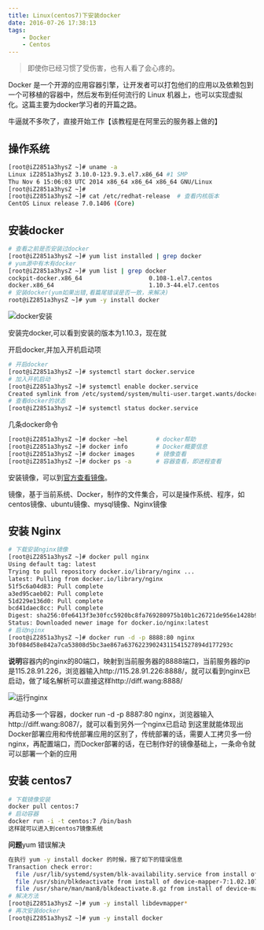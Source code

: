 ```yaml
---
title: Linux(centos7)下安装docker
date: 2016-07-26 17:38:13
tags:
    - Docker
    - Centos
---
```


> 即使你已经习惯了受伤害，也有人看了会心疼的。

Docker 是一个开源的应用容器引擎，让开发者可以打包他们的应用以及依赖包到一个可移植的容器中，然后发布到任何流行的 Linux 机器上，也可以实现虚拟化。这篇主要为docker学习者的开篇之路。

<!-- more -->

牛逼就不多吹了，直接开始工作【该教程是在阿里云的服务器上做的】

## 操作系统
``` bash
[root@iZ2851a3hysZ ~]# uname -a
Linux iZ2851a3hysZ 3.10.0-123.9.3.el7.x86_64 #1 SMP 
Thu Nov 6 15:06:03 UTC 2014 x86_64 x86_64 x86_64 GNU/Linux
[root@iZ2851a3hysZ ~]#
[root@iZ2851a3hysZ ~]# cat /etc/redhat-release  # 查看内核版本
CentOS Linux release 7.0.1406 (Core) 
```

## 安装docker

``` bash
# 查看之前是否安装过docker
[root@iZ2851a3hysZ ~]# yum list installed | grep docker
# yum源中有木有docker
[root@iZ2851a3hysZ ~]# yum list | grep docker
cockpit-docker.x86_64                   0.108-1.el7.centos             extras   
docker.x86_64                           1.10.3-44.el7.centos           extras 
# 安装docker(yum如果出错,看篇尾错误是否一致，来解决)
root@iZ2851a3hysZ ~]# yum -y install docker
```
![docker安装](/img/201607/dockerinstall/dockerinstall.png)

安装完docker,可以看到安装的版本为1.10.3，现在就

开启docker,并加入开机启动项
``` bash
# 开启docker
[root@iZ2851a3hysZ ~]# systemctl start docker.service
# 加入开机启动
[root@iZ2851a3hysZ ~]# systemctl enable docker.service
Created symlink from /etc/systemd/system/multi-user.target.wants/docker.service to /usr/lib/systemd/system/docker.service.
# 查看docker的状态
[root@iZ2851a3hysZ ~]# systemctl status docker.service
```

几条docker命令
``` bash
[root@iZ2851a3hysZ ~]# docker –hel        # docker帮助
[root@iZ2851a3hysZ ~]# docker info        # Docker概要信息
[root@iZ2851a3hysZ ~]# docker images      # 镜像查看
[root@iZ2851a3hysZ ~]# docker ps -a       # 容器查看，即进程查看
```

安装镜像，可以到[官方查看镜像](https://registry.hub.docker.com/search?q=library)。

镜像，基于当前系统、Docker，制作的文件集合，可以是操作系统、程序，如centos镜像、ubuntu镜像、mysql镜像、Nginx镜像

## 安装 Nginx
``` bash
# 下载安装nginx镜像
[root@iZ2851a3hysZ ~]# docker pull nginx
Using default tag: latest
Trying to pull repository docker.io/library/nginx ... 
latest: Pulling from docker.io/library/nginx
51f5c6a04d83: Pull complete 
a3ed95caeb02: Pull complete 
51d229e136d0: Pull complete 
bcd41daec8cc: Pull complete 
Digest: sha256:0fe6413f3e30fcc5920bc8fa769280975b10b1c26721de956e1428b9e2f29d04
Status: Downloaded newer image for docker.io/nginx:latest
# 启动nginx
[root@iZ2851a3hysZ ~]# docker run -d -p 8888:80 nginx
3bf084d58e842a7ca53808d5bc3ae867a63762239024311541527894d177293c
```
**说明**容器内的nginx的80端口，映射到当前服务器的8888端口，当前服务器的ip是115.28.91.226，浏览器输入http://115.28.91.226:8888/，就可以看到nginx已启动，做了域名解析可以直接这样http://diff.wang:8888/

![运行nginx](/img/201607/dockerinstall/nginxrun.png)

再启动多一个容器，docker run -d -p 8887:80 nginx，浏览器输入http://diff.wang:8087/，就可以看到另外一个nginx已启动
到这里就能体现出Docker部署应用和传统部署应用的区别了，传统部署的话，需要人工拷贝多一份nginx，再配置端口，而Docker部署的话，在已制作好的镜像基础上，一条命令就可以部署一个新的应用

## 安装 centos7
``` bash
# 下载镜像安装
docker pull centos:7
# 启动容器
docker run -i -t centos:7 /bin/bash
这样就可以进入到centos7镜像系统
```
**问题**yum 错误解决
``` bash
在执行 yum -y install docker 的时候，报了如下的错误信息
Transaction check error:
  file /usr/lib/systemd/system/blk-availability.service from install of device-mapper-7:1.02.107-5.el7_2.5.x86_64 conflicts with file from package lvm2-7:2.02.105-14.el7.x86_64
  file /usr/sbin/blkdeactivate from install of device-mapper-7:1.02.107-5.el7_2.5.x86_64 conflicts with file from package lvm2-7:2.02.105-14.el7.x86_64
  file /usr/share/man/man8/blkdeactivate.8.gz from install of device-mapper-7:1.02.107-5.el7_2.5.x86_64 conflicts with file from package lvm2-7:2.02.105-14.el7.x86_64
# 解决方法
[root@iZ2851a3hysZ ~]# yum -y install libdevmapper*
# 再次安装docker
[root@iZ2851a3hysZ ~]# yum -y install docker
```

